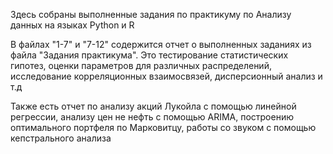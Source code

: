 Здесь собраны выполненные задания по практикуму по Анализу данных на языках Python и R

В файлах "1-7" и "7-12" содержится отчет о выполненных заданиях из файла "Задания практикума". Это тестирование статистических гипотез, оценки параметров для различных распределений, исследование корреляционных взаимосвязей, дисперсионный анализ и т.д

Также есть отчет по анализу акций Лукойла с помощью линейной регрессии, анализу цен не нефть с помощью ARIMA, построению оптимального портфеля по Марковитцу, работы со звуком с помощью кепстрального анализа
